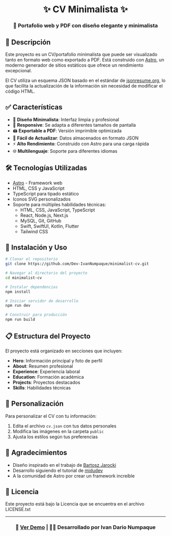 
<div align="center">


# ✨ CV Minimalista ✨

### 📄 Portafolio web y PDF con diseño elegante y minimalista

</div>

## 🚀 Descripción

Este proyecto es un CV/portafolio minimalista que puede ser visualizado tanto en formato web como exportado a PDF. Está construido con [Astro](https://astro.build), un moderno generador de sitios estáticos que ofrece un rendimiento excepcional.

El CV utiliza un esquema JSON basado en el estándar de [jsonresume.org](https://jsonresume.org/schema/), lo que facilita la actualización de la información sin necesidad de modificar el código HTML.

## ✅ Características

- 🎨 **Diseño Minimalista**: Interfaz limpia y profesional
- 📱 **Responsive**: Se adapta a diferentes tamaños de pantalla
- 🖨️ **Exportable a PDF**: Versión imprimible optimizada
- 🔄 **Fácil de Actualizar**: Datos almacenados en formato JSON
- ⚡ **Alto Rendimiento**: Construido con Astro para una carga rápida
- 🌐 **Multilenguaje**: Soporte para diferentes idiomas

## 🛠️ Tecnologías Utilizadas

- [Astro](https://astro.build) - Framework web
- HTML, CSS y JavaScript
- TypeScript para tipado estático
- Iconos SVG personalizados
- Soporte para múltiples habilidades técnicas:
  - HTML, CSS, JavaScript, TypeScript
  - React, Node.js, Next.js
  - MySQL, Git, GitHub
  - Swift, SwiftUI, Kotlin, Flutter
  - Tailwind CSS

## 🚀 Instalación y Uso

```bash
# Clonar el repositorio
git clone https://github.com/Dev-IvanNumpaque/minimalist-cv.git

# Navegar al directorio del proyecto
cd minimalist-cv

# Instalar dependencias
npm install

# Iniciar servidor de desarrollo
npm run dev

# Construir para producción
npm run build
```

## 📋 Estructura del Proyecto

El proyecto está organizado en secciones que incluyen:

- **Hero**: Información principal y foto de perfil
- **About**: Resumen profesional
- **Experience**: Experiencia laboral
- **Education**: Formación académica
- **Projects**: Proyectos destacados
- **Skills**: Habilidades técnicas

## 📝 Personalización

Para personalizar el CV con tu información:

1. Edita el archivo `cv.json` con tus datos personales
2. Modifica las imágenes en la carpeta `public`
3. Ajusta los estilos según tus preferencias

## 🙏 Agradecimientos

- Diseño inspirado en el trabajo de [Bartosz Jarocki](https://github.com/BartoszJarocki/cv)
- Desarrollo siguiendo el tutorial de [midudev](https://github.com/midudev/minimalist-portfolio-json)
- A la comunidad de Astro por crear un framework increíble

## 📄 Licencia

Este proyecto está bajo la Licencia que se encuentra en el archivo LICENSE.txt

---

<div align="center">

### 💼 [Ver Demo](https://dev-ivannumpaque.web.app/) | 👨‍💻 Desarrollado por Ivan Dario Numpaque

</div>

